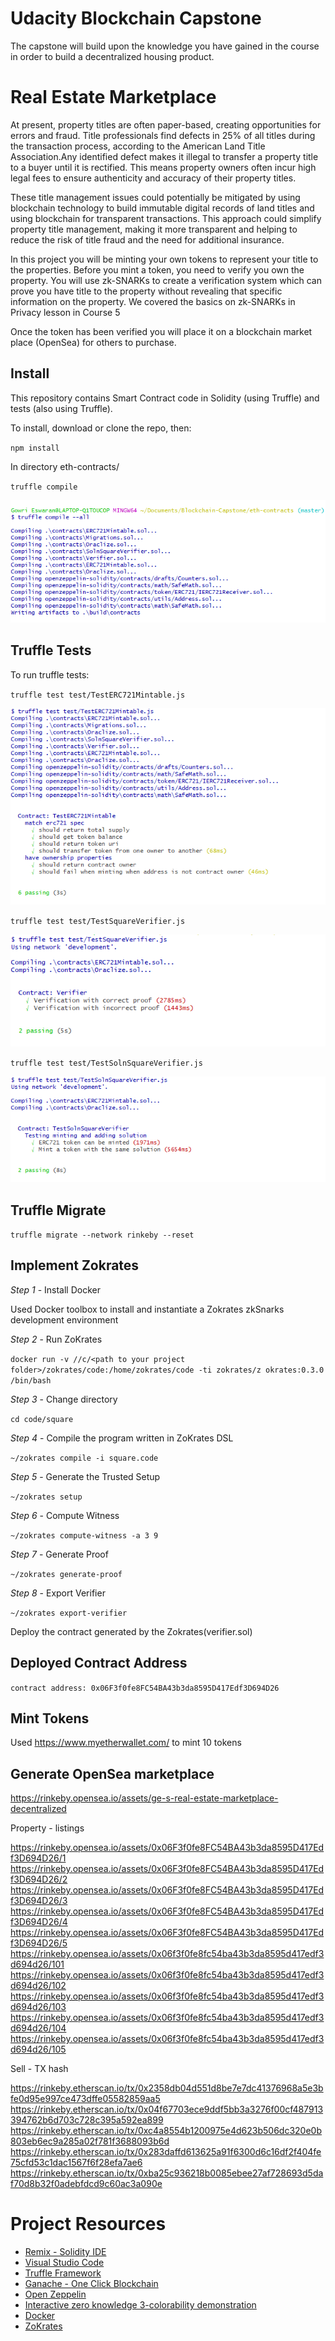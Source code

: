# Udacity Blockchain Capstone

The capstone will build upon the knowledge you have gained in the course in order to build a decentralized housing product.

# Real Estate Marketplace

At present, property titles are often paper-based, creating opportunities for errors and fraud. Title professionals find defects in 25% of all titles during the transaction process, according to the American Land Title Association.Any identified defect makes it illegal to transfer a property title to a buyer until it is rectified. This means property owners often incur high legal fees to ensure authenticity and accuracy of their property titles.

These title management issues could potentially be mitigated by using blockchain technology to build immutable digital records of land titles and using blockchain for transparent transactions. This approach could simplify property title management, making it more transparent and helping to reduce the risk of title fraud and the need for additional insurance.

In this project you will be minting your own tokens to represent your title to the properties. Before you mint a token, you need to verify you own the property. You will use zk-SNARKs to create a verification system which can prove you have title to the property without revealing that specific information on the property. We covered the basics on zk-SNARKs in Privacy lesson in Course 5

Once the token has been verified you will place it on a blockchain market place (OpenSea) for others to purchase.

## Install

This repository contains Smart Contract code in Solidity (using Truffle) and tests (also using Truffle).

To install, download or clone the repo, then:

`npm install`

In directory eth-contracts/

`truffle compile`

![compile](https://github.com/gowrieswaran/Real-Estate-Marketplace/blob/master/screenshots/truffle-compile.PNG)

## Truffle Tests

To run truffle tests:

`truffle test test/TestERC721Mintable.js`

![test1](https://github.com/gowrieswaran/Real-Estate-Marketplace/blob/master/screenshots/test-mintable.PNG)

`truffle test test/TestSquareVerifier.js`

![test2](https://github.com/gowrieswaran/Real-Estate-Marketplace/blob/master/screenshots/test-square-verifier.PNG)

`truffle test test/TestSolnSquareVerifier.js`

![test3](https://github.com/gowrieswaran/Real-Estate-Marketplace/blob/master/screenshots/test-soln-square-verifier.PNG)

## Truffle Migrate

`truffle migrate --network rinkeby --reset`

## Implement Zokrates

_Step 1_ - Install Docker

Used Docker toolbox to install and instantiate a Zokrates zkSnarks development environment

_Step 2_ - Run ZoKrates

`docker run -v //c/<path to your project folder>/zokrates/code:/home/zokrates/code -ti zokrates/z okrates:0.3.0 /bin/bash`

_Step 3_ - Change directory

`cd code/square`

_Step 4_ - Compile the program written in ZoKrates DSL

`~/zokrates compile -i square.code`

_Step 5_ - Generate the Trusted Setup

`~/zokrates setup`

_Step 6_ - Compute Witness

`~/zokrates compute-witness -a 3 9`

_Step 7_ - Generate Proof

`~/zokrates generate-proof`

_Step 8_ - Export Verifier

`~/zokrates export-verifier`

Deploy the contract generated by the Zokrates(verifier.sol)

## Deployed Contract Address

`contract address: 0x06F3f0fe8FC54BA43b3da8595D417Edf3D694D26`

## Mint Tokens

Used https://www.myetherwallet.com/ to mint 10 tokens

## Generate OpenSea marketplace

https://rinkeby.opensea.io/assets/ge-s-real-estate-marketplace-decentralized

Property - listings

https://rinkeby.opensea.io/assets/0x06F3f0fe8FC54BA43b3da8595D417Edf3D694D26/1
https://rinkeby.opensea.io/assets/0x06F3f0fe8FC54BA43b3da8595D417Edf3D694D26/2
https://rinkeby.opensea.io/assets/0x06F3f0fe8FC54BA43b3da8595D417Edf3D694D26/3
https://rinkeby.opensea.io/assets/0x06F3f0fe8FC54BA43b3da8595D417Edf3D694D26/4
https://rinkeby.opensea.io/assets/0x06F3f0fe8FC54BA43b3da8595D417Edf3D694D26/5
https://rinkeby.opensea.io/assets/0x06f3f0fe8fc54ba43b3da8595d417edf3d694d26/101
https://rinkeby.opensea.io/assets/0x06f3f0fe8fc54ba43b3da8595d417edf3d694d26/102
https://rinkeby.opensea.io/assets/0x06f3f0fe8fc54ba43b3da8595d417edf3d694d26/103
https://rinkeby.opensea.io/assets/0x06f3f0fe8fc54ba43b3da8595d417edf3d694d26/104
https://rinkeby.opensea.io/assets/0x06f3f0fe8fc54ba43b3da8595d417edf3d694d26/105

Sell - TX hash

https://rinkeby.etherscan.io/tx/0x2358db04d551d8be7e7dc41376968a5e3bfe0d95e997ce473dffe05582859aa5
https://rinkeby.etherscan.io/tx/0x04f67703ece9ddf5bb3a3276f00cf487913394762b6d703c728c395a592ea899
https://rinkeby.etherscan.io/tx/0xc4a8554b1200975e4d623b506dc320e0b803eb6ec9a285a02f781f3688093b6d
https://rinkeby.etherscan.io/tx/0x283daffd613625a91f6300d6c16df2f404fe75cfd53c1dac1567f6f28efa7ae6
https://rinkeby.etherscan.io/tx/0xba25c936218b0085ebee27af728693d5daf70d8b32f0adebfdcd9c60ac3a090e

# Project Resources

- [Remix - Solidity IDE](https://remix.ethereum.org/)
- [Visual Studio Code](https://code.visualstudio.com/)
- [Truffle Framework](https://truffleframework.com/)
- [Ganache - One Click Blockchain](https://truffleframework.com/ganache)
- [Open Zeppelin ](https://openzeppelin.org/)
- [Interactive zero knowledge 3-colorability demonstration](http://web.mit.edu/~ezyang/Public/graph/svg.html)
- [Docker](https://docs.docker.com/install/)
- [ZoKrates](https://github.com/Zokrates/ZoKrates)
